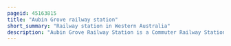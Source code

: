 ```yaml
---
pageid: 45163815
title: "Aubin Grove railway station"
short_summary: "Railway station in Western Australia"
description: "Aubin Grove Railway Station is a Commuter Railway Station serving Atwell, Aubin Grove, Hammond Park and Success, which are Suburbs of Perth, Western Australia. It is located on the Mandurah Line which is Part of the Transperth Network and is immediately north of Russell Road at the Median of the Kwinana Freeway. It has two Platform faces on a singular Island Platform which is connected with the Freeway on either Side by a pedestrian Overpass. Service runs every 10 Minutes during peak Hours and every 15 Minutes between Peak Hours. The Journey to perth Railway Station is 23. 8 kilometres and takes 21 minutes. The Station has a Bus Interchange with four Bus Stands and seven regular Bus Routes."
---
```

